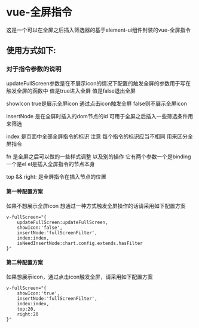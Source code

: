 # vue-全屏指令
这是一个可以在全屏之后插入筛选器的基于element-ui组件封装的vue-全屏指令

## 使用方式如下:
### 对于指令参数的说明
updateFullScreen参数是在不展示icon的情况下配置的触发全屏的参数用于写在触发全屏的函数中 值是true进入全屏 值是false退出全屏

showIcon true是展示全屏icon 通过点击icon触发全屏 false则不展示全屏icon

insertNode 是在全屏时插入的dom节点的id 可用于全屏之后插入一些筛选条件用来筛选

index 是页面中全部全屏指令的标识 注意 每个指令的标识应当不相同 用来区分全屏指令

fn 是全屏之后可以做的一些样式调整 以及别的操作 它有两个参数一个是binding 一个是el el是插入全屏指令的节点本身

top && right: 是全屏指令在插入节点的位置

#### 第一种配置方案
如果不想展示全屏icon 想通过一种方式触发全屏操作的话请采用如下配置方案
```
v-fullScreen="{
    updateFullScreen:updateFullScreen,
    showIcon:'false',
    insertNode:'fullScreenFilter',
    index:index,
    isNeedInsertNode:chart.config.extends.hasFilter
}"
```
#### 第二种配置方案

如果想展示icon，通过点击icon触发全屏，请采用如下配置方案
```
v-fullScreen="{
    showIcon:'true',
    insertNode:'fullScreenFilter',
    index:index,
    top:20,
    right:20
}"
```
